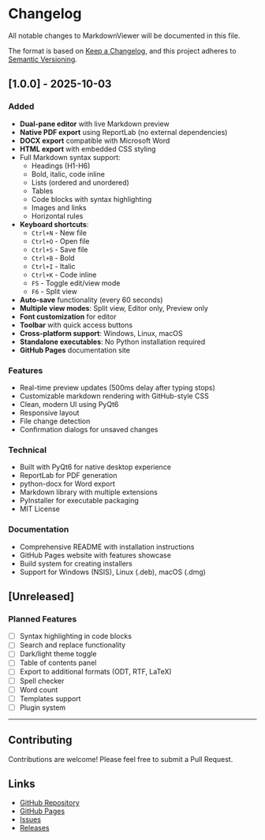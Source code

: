 # Changelog

All notable changes to MarkdownViewer will be documented in this file.

The format is based on [Keep a Changelog](https://keepachangelog.com/en/1.0.0/),
and this project adheres to [Semantic Versioning](https://semver.org/spec/v2.0.0.html).

## [1.0.0] - 2025-10-03

### Added
- **Dual-pane editor** with live Markdown preview
- **Native PDF export** using ReportLab (no external dependencies)
- **DOCX export** compatible with Microsoft Word
- **HTML export** with embedded CSS styling
- Full Markdown syntax support:
  - Headings (H1-H6)
  - Bold, italic, code inline
  - Lists (ordered and unordered)
  - Tables
  - Code blocks with syntax highlighting
  - Images and links
  - Horizontal rules
- **Keyboard shortcuts**:
  - `Ctrl+N` - New file
  - `Ctrl+O` - Open file
  - `Ctrl+S` - Save file
  - `Ctrl+B` - Bold
  - `Ctrl+I` - Italic
  - `Ctrl+K` - Code inline
  - `F5` - Toggle edit/view mode
  - `F6` - Split view
- **Auto-save** functionality (every 60 seconds)
- **Multiple view modes**: Split view, Editor only, Preview only
- **Font customization** for editor
- **Toolbar** with quick access buttons
- **Cross-platform support**: Windows, Linux, macOS
- **Standalone executables**: No Python installation required
- **GitHub Pages** documentation site

### Features
- Real-time preview updates (500ms delay after typing stops)
- Customizable markdown rendering with GitHub-style CSS
- Clean, modern UI using PyQt6
- Responsive layout
- File change detection
- Confirmation dialogs for unsaved changes

### Technical
- Built with PyQt6 for native desktop experience
- ReportLab for PDF generation
- python-docx for Word export
- Markdown library with multiple extensions
- PyInstaller for executable packaging
- MIT License

### Documentation
- Comprehensive README with installation instructions
- GitHub Pages website with features showcase
- Build system for creating installers
- Support for Windows (NSIS), Linux (.deb), macOS (.dmg)

## [Unreleased]

### Planned Features
- [ ] Syntax highlighting in code blocks
- [ ] Search and replace functionality
- [ ] Dark/light theme toggle
- [ ] Table of contents panel
- [ ] Export to additional formats (ODT, RTF, LaTeX)
- [ ] Spell checker
- [ ] Word count
- [ ] Templates support
- [ ] Plugin system

---

## Contributing

Contributions are welcome! Please feel free to submit a Pull Request.

## Links

- [GitHub Repository](https://github.com/Yatrogenesis/MarkdownViewer)
- [GitHub Pages](https://yatrogenesis.github.io/MarkdownViewer/)
- [Issues](https://github.com/Yatrogenesis/MarkdownViewer/issues)
- [Releases](https://github.com/Yatrogenesis/MarkdownViewer/releases)
